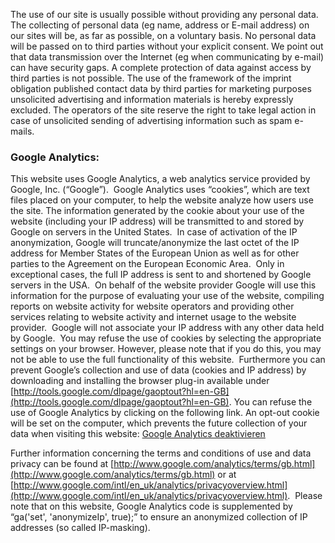 The use of our site is usually possible without providing 
any personal data. The collecting of personal data (eg name, 
address or E-mail address) on our sites will be, as far 
as possible, on a voluntary basis. No personal data will 
be passed on to third parties without your explicit consent.
We point out that data transmission over the Internet 
(eg when communicating by e-mail) can have security gaps. 
A complete protection of data against access by third parties
is not possible. The use of the framework of the imprint obligation
published contact data by third parties for marketing purposes
unsolicited advertising and information materials
is hereby expressly excluded. The operators of the site
reserve the right to take legal action in case of
unsolicited sending of advertising information such as spam e-mails.

### Google Analytics:

This website uses Google Analytics, a web analytics service provided by Google, Inc. (“Google”).  Google Analytics uses “cookies”, which are text files placed on your computer, to help the website analyze how users use the site. The information generated by the cookie about your use of the website (including your IP address) will be transmitted to and stored by Google on servers in the United States.  In case of activation of the IP anonymization, Google will truncate/anonymize the last octet of the IP address for Member States of the European Union as well as for other parties to the Agreement on the European Economic Area.  Only in exceptional cases, the full IP address is sent to and shortened by Google servers in the USA.  On behalf of the website provider Google will use this information for the purpose of evaluating your use of the website, compiling reports on website activity for website operators and providing other services relating to website activity and internet usage to the website provider.  Google will not associate your IP address with any other data held by Google.  You may refuse the use of cookies by selecting the appropriate settings on your browser. However, please note that if you do this, you may not be able to use the full functionality of this website.  Furthermore you can prevent Google’s collection and use of data (cookies and IP address) by downloading and installing the browser plug-in available under [http://tools.google.com/dlpage/gaoptout?hl=en-GB](http://tools.google.com/dlpage/gaoptout?hl=en-GB).
You can refuse the use of Google Analytics by clicking on the following link. An opt-out cookie will be set on the computer, which prevents the future collection of your data when visiting this website:
[Google Analytics deaktivieren](javascript:gaOptout())

Further information concerning the terms and conditions of use and data privacy can be found at [http://www.google.com/analytics/terms/gb.html](http://www.google.com/analytics/terms/gb.html) or at [http://www.google.com/intl/en_uk/analytics/privacyoverview.html](http://www.google.com/intl/en_uk/analytics/privacyoverview.html).  Please note that on this website, Google Analytics code is supplemented by “ga('set', 'anonymizeIp', true);” to ensure an anonymized collection of IP addresses (so called IP-masking).
